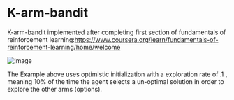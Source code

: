 # K-arm-bandit
K-arm-bandit implemented after completing first section of fundamentals of reinforcement learning:https://www.coursera.org/learn/fundamentals-of-reinforcement-learning/home/welcome


![image](https://user-images.githubusercontent.com/35120812/194971578-1eca6d36-a9c6-4862-8b69-d7fd1567c597.png)


The Example above uses optimistic initialization with a exploration rate of .1 , meaning 10% of the time
the agent selects a un-optimal solution in order to explore the other arms (options).

